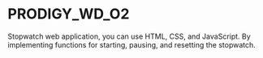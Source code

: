 # PRODIGY_WD_O2
Stopwatch web application, you can use HTML, CSS, and JavaScript. By implementing functions for starting, pausing, and resetting the stopwatch.
